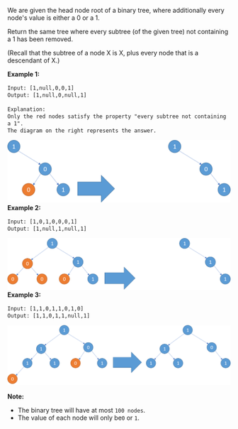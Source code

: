 We are given the head node root of a binary tree, where additionally every node's value is either a 0 or a 1.

Return the same tree where every subtree (of the given tree) not containing a 1 has been removed.

(Recall that the subtree of a node X is X, plus every node that is a descendant of X.)

**Example 1:**
```
Input: [1,null,0,0,1]
Output: [1,null,0,null,1]

Explanation:
Only the red nodes satisfy the property "every subtree not containing a 1".
The diagram on the right represents the answer.
```
![image](./1028_2.png)
**Example 2:**
```
Input: [1,0,1,0,0,0,1]
Output: [1,null,1,null,1]
``` 
![image](./1028_1.png)
**Example 3:**
```
Input: [1,1,0,1,1,0,1,0]
Output: [1,1,0,1,1,null,1]
```
![image](./1028.png)


**Note:**

* The binary tree will have at most `100 nodes`.
* The value of each node will only be`0` or `1`.
